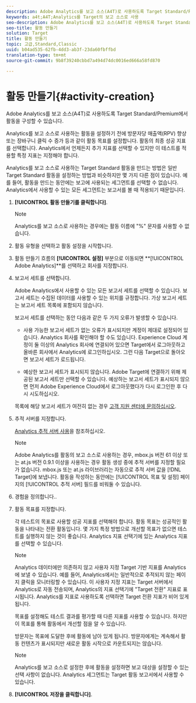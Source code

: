 ```yaml
---
description: Adobe Analytics를 보고 소스(A4T)로 사용하도록 Target Standard/Premium에서 활동을 구성할 수 있습니다.
keywords: a4t;A4T;Analytics를 Target의 보고 소스로 사용
seo-description: Adobe Analytics를 보고 소스(A4T)로 사용하도록 Target Standard/Premium에서 활동을 구성할 수 있습니다.
seo-title: 활동 만들기
solution: Target
title: 활동 만들기
topic: 고급,Standard,Classic
uuid: b04ad535-62fb-4dd3-ab3f-23da60fbffbd
translation-type: tm+mt
source-git-commit: 9b8f39240cbbd7a494d74dc0016ed666a58fd870

---
```



# 활동 만들기{#activity-creation}

Adobe Analytics를 보고 소스(A4T)로 사용하도록 Target Standard/Premium에서 활동을 구성할 수 있습니다.

Analytics를 보고 소스로 사용하는 활동을 설정하기 전에 방문자당 매출액(RPV) 향상 또는 장바구니 클릭 수 증가 등과 같이 활동 목표를 설정합니다. 활동의 최종 성공 지표를 선택합니다. Analytics에서 언제든지 추가 지표를 선택할 수 있지만 이 테스트를 적용할 특정 지표는 지정해야 합니다.

Analytics를 보고 소스로 사용하는 Target Standard 활동을 만드는 방법은 일반 Target Standard 활동을 설정하는 방법과 비슷하지만 몇 가지 다른 점이 있습니다. 예를 들어, 활동을 만드는 동안에는 보고에 사용되는 세그먼트를 선택할 수 없습니다. Analytics에서 사용할 수 있는 모든 세그먼트는 보고서를 볼 때 적용되기 때문입니다.

1. **[!UICONTROL 활동 만들기를 클릭합니다]**.

   >[!NOTE]
   >
   >Analytics를 보고 소스로 사용하는 경우에는 활동 이름에 &quot;%&quot; 문자를 사용할 수 없습니다.

1. 활동 유형을 선택하고 활동 설정을 시작합니다.
1. 활동 만들기 흐름의 **[!UICONTROL 설정]** 부분으로 이동되면 **[!UICONTROL Adobe Analytics]**를 선택하고 회사를 지정합니다.
1. 보고서 세트를 선택합니다.

   Adobe Analytics에서 사용할 수 있는 모든 보고서 세트를 선택할 수 있습니다. 보고서 세트는 수집된 데이터를 사용할 수 있는 위치를 규정합니다. 가상 보고서 세트는 보고서 세트 목록에 포함되지 않습니다.

   보고서 세트를 선택하는 동안 다음과 같은 두 가지 오류가 발생할 수 있습니다.

   * 사용 가능한 보고서 세트가 없는 오류가 표시되지만 계정이 제대로 설정되어 있습니다.
   Analytics 회사를 확인해야 할 수도 있습니다. Experience Cloud 계정이 둘 이상의 Analytics 회사에 연결되어 있으면 Target에서 로그아웃하고 올바른 회사에서 Analytics에 로그인하십시오. 그런 다음 Target으로 돌아오면 보고서 세트가 로드됩니다.

   * 예상한 보고서 세트가 표시되지 않습니다.
   Adobe Target에 연결하기 위해 제공된 보고서 세트만 선택할 수 있습니다. 예상하는 보고서 세트가 표시되지 않으면 먼저 Adobe Experience Cloud에서 로그아웃했다가 다시 로그인한 후 다시 시도하십시오.

   목록에 해당 보고서 세트가 여전히 없는 경우 [고객 지원 센터에 문의하십시오](../../cmp-resources-and-contact-information.md#reference_ACA3391A00EF467B87930A450050077C).
1. 추적 서버를 지정합니다.

   [Analytics 추적 서버 사용](../../c-integrating-target-with-mac/a4t/analytics-tracking-server.md#task_72077BA7E93C4A65A715A18F32228823)을 참조하십시오.

   >[!NOTE]
   >
   >Adobe Analytics를 활동의 보고 소스로 사용하는 경우, mbox.js 버전 61 이상 또는 at.js 버전 0.9.1 이상을 사용하는 경우 활동 생성 중에 추적 서버를 지정할 필요가 없습니다. mbox.js 또는 at.js 라이브러리는 자동으로 추적 서버 값을 [!DNL Target]에 보냅니다. 활동을 작성하는 동안에는 [!UICONTROL 목표 및 설정] 페이지의 [!UICONTROL 추적 서버] 필드를 비워둘 수 있습니다.

1. 경험을 정의합니다..
1. 활동 목표를 지정합니다.

   각 테스트의 목표로 사용할 성공 지표를 선택해야 합니다. 활동 목표는 성공적인 활동을 나타내는 전환 활동입니다. 몇 가지 특정 방법으로 개선할 목표가 없으면 테스트를 실행하지 않는 것이 좋습니다. Analytics 지표 선택기에 있는 Analytics 지표를 선택할 수 있습니다.

   >[!NOTE]
   >
   >Analytics 데이터에만 의존하지 않고 사용자 지정 Target 기반 지표를 Analytics에 보낼 수 있습니다. 예를 들어, Analytics에서는 일반적으로 추적되지 않는 페이지 클릭을 모니터링할 수 있습니다. 이 사용자 지정 지표는 Target 서버에서 Analytics로 자동 전송되며, Analytics의 지표 선택기에 &quot;Target 전환&quot; 지표로 표시됩니다. Analytics를 지표로 사용하도록 선택하면 Target 전환 지표가 비어 있게 됩니다.

   목표를 설정해도 테스트 결과를 평가할 때 다른 지표를 사용할 수 있습니다. 하지만 이 목표를 통해 활동에서 개선할 점을 알 수 있습니다.

   방문자는 목표에 도달한 후에 활동에 남아 있게 됩니다. 방문자에게는 계속해서 활동 컨텐츠가 표시되지만 새로운 활동 시작으로 카운트되지는 않습니다.

   >[!NOTE]
   >
   >Analytics를 보고 소스로 설정한 후에 활동을 설정하면 보고 대상을 설정할 수 있는 선택 사항이 없습니다. Analytics 세그먼트는 Target 활동 보고서에서 사용할 수 있습니다.

1. **[!UICONTROL 저장을 클릭합니다]**.

